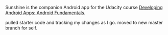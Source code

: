 

Sunshine is the companion Android app for the Udacity course [Developing Android Apps: Android Fundamentals](https://www.udacity.com/course/ud853).

pulled starter code and tracking my changes as I go. moved to new master branch for self.
